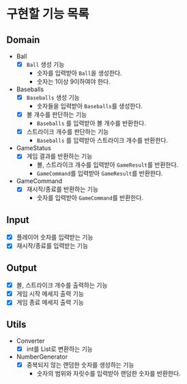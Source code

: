 # 구현할 기능 목록

## Domain

- Ball
  - [x] `Ball` 생성 기능
    - 숫자를 입력받아 `Ball`을 생성한다.
    - 숫자는 1이상 9이하여야 한다.
- Baseballs
  - [x] `Baseballs` 생성 기능
    - 숫자들을 입력받아 `Baseballs`를 생성한다.
  - [x] 볼 개수를 판단하는 기능
    - `Baseballs` 를 입력받아 볼 개수를 반환한다.
  - [x] 스트라이크 개수를 판단하는 기능
    - `Baseballs` 를 입력받아 스트라이크 개수를 반환한다.
- GameStatus
  - [x] 게임 결과를 반환하는 기능
    - 볼, 스트라이크 개수를 입력받아 `GameResult`를 반환한다.
    - `GameCommand`를 입력받아 `GameResult`를 반환한다.
- GameCommand
  - [x] 재시작/종료를 반환하는 기능
    - 숫자를 입력받아 `GameCommand`를 반환한다.

## Input

- [x] 플레이어 숫자를 입력받는 기능
- [x] 재시작/종료를 입력받는 기능

## Output

- [x] 볼, 스트라이크 개수를 출력하는 기능
- [x] 게임 시작 메세지 출력 기능
- [x] 게임 종료 메세지 출력 기능

## Utils

- Converter
  - [x] int를 List<Integer>로 변환하는 기능

- NumberGenerator
  - [x] 중복되지 않는 랜덤한 숫자를 생성하는 기능
    - 숫자의 범위와 자릿수를 입력받아 랜덤한 숫자를 반환한다.
